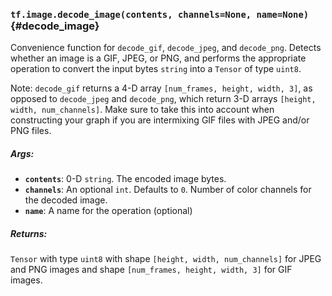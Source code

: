 ### `tf.image.decode_image(contents, channels=None, name=None)` {#decode_image}

Convenience function for `decode_gif`, `decode_jpeg`, and `decode_png`.
Detects whether an image is a GIF, JPEG, or PNG, and performs the appropriate
operation to convert the input bytes `string` into a `Tensor` of type `uint8`.

Note: `decode_gif` returns a 4-D array `[num_frames, height, width, 3]`, as
opposed to `decode_jpeg` and `decode_png`, which return 3-D arrays
`[height, width, num_channels]`. Make sure to take this into account when
constructing your graph if you are intermixing GIF files with JPEG and/or PNG
files.

##### Args:


*  <b>`contents`</b>: 0-D `string`. The encoded image bytes.
*  <b>`channels`</b>: An optional `int`. Defaults to `0`. Number of color channels for
    the decoded image.
*  <b>`name`</b>: A name for the operation (optional)

##### Returns:

  `Tensor` with type `uint8` with shape `[height, width, num_channels]` for
    JPEG and PNG images and shape `[num_frames, height, width, 3]` for GIF
    images.

